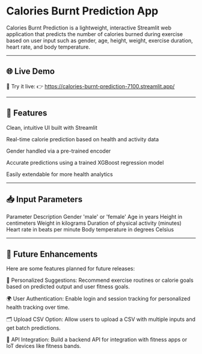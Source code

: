 # Calories Burnt Prediction App
Calories Burnt Prediction is a lightweight, interactive Streamlit web application that predicts the number of calories burned during exercise based on user input such as gender, age, height, weight, exercise duration, heart rate, and body temperature.

---

## 🌐 Live Demo
🎯 Try it live:
👉 https://calories-burnt-prediction-7100.streamlit.app/ 

---

## 🚀 Features
Clean, intuitive UI built with Streamlit

Real-time calorie prediction based on health and activity data

Gender handled via a pre-trained encoder

Accurate predictions using a trained XGBoost regression model

Easily extendable for more health analytics

---

## 📥 Input Parameters

Parameter	Description
Gender	'male' or 'female'
Age in years
Height in centimeters
Weight in kilograms
Duration of physical activity (minutes)
Heart rate in beats per minute
Body temperature in degrees Celsius

---

## 🧭 Future Enhancements
Here are some features planned for future releases:

🧬 Personalized Suggestions: Recommend exercise routines or calorie goals based on predicted output and user fitness goals.

🌍 User Authentication: Enable login and session tracking for personalized health tracking over time.

🗂 Upload CSV Option: Allow users to upload a CSV with multiple inputs and get batch predictions.

🔁 API Integration: Build a backend API for integration with fitness apps or IoT devices like fitness bands.

